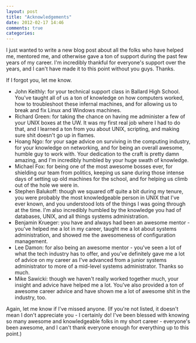 ```yaml
---
layout: post
title: "Acknowledgements"
date: 2012-02-17 14:46
comments: true
categories: 
---
```


I just wanted to write a new blog post about all the folks who have helped me,
mentored me, and otherwise gave a ton of support during the past few years
of my career. I'm incredibly thankful for everyone's support over the years,
and I can't have made it to this point without you guys. Thanks.

If I forgot you, let me know.

* John Keithly: for your technical support class in Ballard High School.
You've taught all of us a ton of knowledge on how computers worked, how
to troubleshoot these infernal machines, and for allowing us to break and
fix Linux and Windows machines.
* Richard Green: for taking the chance on having me administer a few of your
UNIX boxes at the UW. It was my first real job where I had to do that, and
I learned a ton from you about UNIX, scripting, and making sure shit doesn't
go up in flames.
* Hoang Ngo: for your sage advice on surviving in the computing industry,
for your knowledge on networking, and for being an overall awesome, humble
guy to work with. Your dedication to the craft is pretty damn amazing,
and I'm incredibly humbled by your huge swath of knowledge.
* Michael Fox: for being one of the most awesome bosses ever, for shielding
our team from politics, keeping us sane during those intense days of setting
up old machines for the school, and for helping us climb out of the hole we
were in.
* Stephen Balukoff: though we squared off quite a bit during my tenure, you
were probably the most knowledgeable person in UNIX that I've ever known,
and you understood lots of the things I was going through at the time.
I'm also incredibly humbled by the knowledge you had of databases, UNIX, and
all things systems administration.
* Benjamin Krueger: you have and always had been an awesome mentor - you've
helped me a lot in my career, taught me a lot about systems administration,
and showed me the awesomeness of configuration management.
* Lee Damon: for also being an awesome mentor - you've seen a lot of what
the tech industry has to offer, and you've definitely gave me a lot of advice
on my career as I've advanced from a junior systems administrator to more of
a mid-level systems administrator. Thanks so much.
* Mike Sawicki: though we haven't really worked together much, your insight
and advice have helped me a lot. You've also provided a ton of awesome career
advice and have shown me a lot of awesome shit in the industry, too.

Again, let me know if I've missed anyone. (If you're not listed, it doesn't
mean I don't appreciate you - I certainly do! I've been blessed with knowing
so many awesome and knowledgeable folks in my short career - everyone's been
awesome, and I can't thank everyone enough for everything up to this point.)
